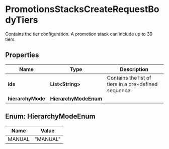 

# PromotionsStacksCreateRequestBodyTiers

Contains the tier configuration. A promotion stack can include up to 30 tiers.

## Properties

| Name | Type | Description |
|------------ | ------------- | ------------- |
|**ids** | **List&lt;String&gt;** | Contains the list of tiers in a pre-defined sequence. |
|**hierarchyMode** | [**HierarchyModeEnum**](#HierarchyModeEnum) |  |



## Enum: HierarchyModeEnum

| Name | Value |
|---- | -----|
| MANUAL | &quot;MANUAL&quot; |



